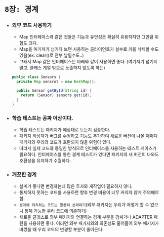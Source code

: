 # `8장: 경계`

- ### 외부 코드 사용하기 
  - Map 인터페이스와 같은 것들은 기능과 유연성은 확실히 유용하지만 그만큼 위험도 크다. 
  - Map을 여기저기 넘기다 보면 사용하는 클라이언트가 실수로 키를 삭제할 수도 있음(ex: clear()로 전부 날릴수도..)
  - 그래서 Map 같은 인터페이스는 아래와 같이 사용하면 좋다. (여기저기 넘기지 말고, 클래스 계열 밖으로 노출하지 않도록 하는)
  ```java
  public class Sensors {
    private Map sensrot = new HashMap();

    public Sensor getById(String id) {
      return (Sensor) sensors.get(id);
    }
  }
  ```

- ### 학습 테스트는 공짜 이상이다. 
  - 학습 테스트는 패키지가 예상대로 도는지 검증한다. 
  - 패키지 작성자가 버그를 수정하고 기능도 추가하여 새로운 버전이 나올 때마다 패키지와 우리의 코드가 호환되지 않을 위험이 있다. 
  - 따라서 실제 코드와 동일한 방식으로 인터페이스를 사용하는 테스트 케이스가 필요하다. 인터페이스를 통한 경계 테스트가 있다면 패키지의 새 버전이 나와도 호환성을 유지하기 수월하다.

  
- ### 깨끗한 경계
  - 설계가 좋다면 변경하는데 많은 투자와 재작업이 필요하지 않다.
  - 통제하지 못하는 코드를 사용하면 향후 변경 비용이 너무 커지지 않게 주의해야 함.
  - `경계에 위치하는 코드는 깔끔히 분리하기`(외부 패키지는 우리가 어떻게 할 수 없으니 통제 가능한 우리 코드에 의존하기)
  - 새로운 클래스로 외부 패키지와 연결하는 경계 부분을 감싸거나 ADAPTER 패턴을 사용하면 좋다. 이러면 외부 패키지와의 의존성도 줄어들어 외부 패키지가 바꼈을 때 우리 코드의 변경할 부분이 줄어든다.